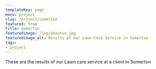 ```yaml
---
templateKey: page
menu: project
slug: /project/somerton
featured: true
title: Somerton
featuredimage: /img/aboutus.jpg
featuredimage_alt: Results of our Lawn Care Service in Somerton
tags:
- project
---
```

These are the results of our Lawn care service at a client in Somerton


